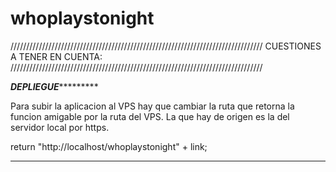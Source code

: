# whoplaystonight


////////////////////////////////////////////////////////////////////////////////
                          CUESTIONES A TENER EN CUENTA:
////////////////////////////////////////////////////////////////////////////////



*******************************DEPLIEGUE****************************************

Para subir la aplicacion al VPS hay que cambiar la ruta que retorna la funcion
amigable por la ruta del VPS. La que hay de origen es la del servidor local por
https.

return "http://localhost/whoplaystonight" + link;

********************************************************************************
